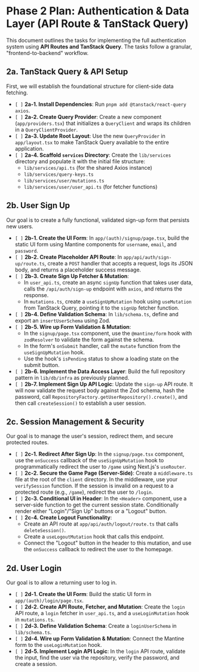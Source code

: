 # Phase 2 Plan: Authentication & Data Layer (API Route & TanStack Query)

This document outlines the tasks for implementing the full authentication system using **API Routes and TanStack Query**. The tasks follow a granular, "frontend-to-backend" workflow.

## 2a. TanStack Query & API Setup

First, we will establish the foundational structure for client-side data fetching.

*   `[ ]` **2a-1. Install Dependencies**: Run `pnpm add @tanstack/react-query axios`.
*   `[ ]` **2a-2. Create Query Provider**: Create a new component (`app/providers.tsx`) that initializes a `QueryClient` and wraps its children in a `QueryClientProvider`.
*   `[ ]` **2a-3. Update Root Layout**: Use the new `QueryProvider` in `app/layout.tsx` to make TanStack Query available to the entire application.
*   `[ ]` **2a-4. Scaffold `services` Directory**: Create the `lib/services` directory and populate it with the initial file structure:
    *   `lib/services/api.ts` (for the shared Axios instance)
    *   `lib/services/query-keys.ts`
    *   `lib/services/user/mutations.ts`
    *   `lib/services/user/user_api.ts` (for fetcher functions)

## 2b. User Sign Up

Our goal is to create a fully functional, validated sign-up form that persists new users.

*   `[ ]` **2b-1. Create the UI Form**: In `app/(auth)/signup/page.tsx`, build the static UI form using Mantine components for `username`, `email`, and `password`.
*   `[ ]` **2b-2. Create Placeholder API Route**: In `app/api/auth/sign-up/route.ts`, create a `POST` handler that accepts a request, logs its JSON body, and returns a placeholder success message.
*   `[ ]` **2b-3. Create Sign Up Fetcher & Mutation**:
    *   In `user_api.ts`, create an async `signUp` function that takes user data, calls the `/api/auth/sign-up` endpoint with `axios`, and returns the response.
    *   In `mutations.ts`, create a `useSignUpMutation` hook using `useMutation` from TanStack Query, pointing it to the `signUp` fetcher function.
*   `[ ]` **2b-4. Define Validation Schema**: In `lib/schema.ts`, define and export an `insertUserSchema` using Zod.
*   `[ ]` **2b-5. Wire up Form Validation & Mutation**:
    *   In the `signup/page.tsx` component, use the `@mantine/form` hook with `zodResolver` to validate the form against the schema.
    *   In the form's `onSubmit` handler, call the `mutate` function from the `useSignUpMutation` hook.
    *   Use the hook's `isPending` status to show a loading state on the submit button.
*   `[ ]` **2b-6. Implement the Data Access Layer**: Build the full repository pattern in `lib/db/infra` as previously planned.
*   `[ ]` **2b-7. Implement Sign Up API Logic**: Update the `sign-up` API route. It will now validate the request body against the Zod schema, hash the password, call `RepositoryFactory.getUserRepository().create()`, and then call `createSession()` to establish a user session.

## 2c. Session Management & Security

Our goal is to manage the user's session, redirect them, and secure protected routes.

*   `[ ]` **2c-1. Redirect After Sign Up**: In the `signup/page.tsx` component, use the `onSuccess` callback of the `useSignUpMutation` hook to programmatically redirect the user to `/game` using Next.js's `useRouter`.
*   `[ ]` **2c-2. Secure the Game Page (Server-Side)**: Create a `middleware.ts` file at the root of the `client` directory. In the middleware, use your `verifySession` function. If the session is invalid on a request to a protected route (e.g., `/game`), redirect the user to `/login`.
*   `[ ]` **2c-3. Conditional UI in Header**: In the `<Header>` component, use a server-side function to get the current session state. Conditionally render either "Login"/"Sign Up" buttons or a "Logout" button.
*   `[ ]` **2c-4. Create Logout Functionality**:
    *   Create an API route at `app/api/auth/logout/route.ts` that calls `deleteSession()`.
    *   Create a `useLogoutMutation` hook that calls this endpoint.
    *   Connect the "Logout" button in the header to this mutation, and use the `onSuccess` callback to redirect the user to the homepage.

## 2d. User Login

Our goal is to allow a returning user to log in.

*   `[ ]` **2d-1. Create the UI Form**: Build the static UI form in `app/(auth)/login/page.tsx`.
*   `[ ]` **2d-2. Create API Route, Fetcher, and Mutation**: Create the `login` API route, a `login` fetcher in `user_api.ts`, and a `useLoginMutation` hook in `mutations.ts`.
*   `[ ]` **2d-3. Define Validation Schema**: Create a `loginUserSchema` in `lib/schema.ts`.
*   `[ ]` **2d-4. Wire up Form Validation & Mutation**: Connect the Mantine form to the `useLoginMutation` hook.
*   `[ ]` **2d-5. Implement Login API Logic**: In the `login` API route, validate the input, find the user via the repository, verify the password, and create a session.
